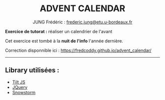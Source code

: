 <center>

# ADVENT CALENDAR 

JUNG Frédéric : frederic.jung@etu.u-bordeaux.fr

</center>

**Exercice de tutorat :** réaliser un calendrier de l'avant 

Cet exercice est tombé à la **nuit de l'info** l'année dernière.

Correction disponnible ici : https://fredcoddy.github.io/advent_calendar/

_______

## Library utilisées :

- [Tilt JS](https://gijsroge.github.io/tilt.js/)
- [JQuery](https://jquery.com/)
- [Snowstorm](http://www.schillmania.com/projects/snowstorm/)